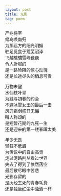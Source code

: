 ```yaml
---
layout: post
title: 光影
tag: poem
---
```


严冬将至<br />
候鸟唤南归<br />
为那远方的阳光明媚<br />
驻足觅食于荒芜沼泽<br />
飞越皑皑雪峰巍巍<br />
令人折服的<br />
是一路险阻的惊心动魄<br />
还是长途尽头的栖息可贵

万物未醒<br />
水仙枝叶翠<br />
为践与初春的约会<br />
不避冰雪女王的最后一击<br />
风刀霜剑盛开无悔<br />
叫人称颂的<br />
是短暂花期的九死一生<br />
还是迎来的第一缕春晖太美

年少无畏<br />
轻狂不低眉<br />
为传说中的自由高贵<br />
走过泥路荆丛看过世界<br />
失去了得到了依然落空 <br />
最后散尽眼中苦悲<br />
光影存留的<br />
是历经生死的青春耗费<br />
还是独坐红尘中浊酒一杯
